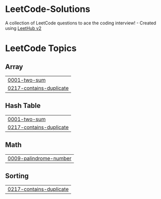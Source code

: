 # LeetCode-Solutions
A collection of LeetCode questions to ace the coding interview! - Created using [LeetHub v2](https://github.com/arunbhardwaj/LeetHub-2.0)

<!---LeetCode Topics Start-->
# LeetCode Topics
## Array
|  |
| ------- |
| [0001-two-sum](https://github.com/Re042/LeetCode-Solutions/tree/master/0001-two-sum) |
| [0217-contains-duplicate](https://github.com/Re042/LeetCode-Solutions/tree/master/0217-contains-duplicate) |
## Hash Table
|  |
| ------- |
| [0001-two-sum](https://github.com/Re042/LeetCode-Solutions/tree/master/0001-two-sum) |
| [0217-contains-duplicate](https://github.com/Re042/LeetCode-Solutions/tree/master/0217-contains-duplicate) |
## Math
|  |
| ------- |
| [0009-palindrome-number](https://github.com/Re042/LeetCode-Solutions/tree/master/0009-palindrome-number) |
## Sorting
|  |
| ------- |
| [0217-contains-duplicate](https://github.com/Re042/LeetCode-Solutions/tree/master/0217-contains-duplicate) |
<!---LeetCode Topics End-->